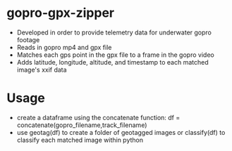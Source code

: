 # gopro-gpx-zipper
- Developed in order to provide telemetry data for underwater gopro footage
- Reads in gopro mp4 and gpx file 
- Matches each gps point in the gpx file to a frame in the gopro video
- Adds latitude, longitude, altitude, and timestamp to each matched image's xxif data

# Usage
- create a dataframe using the concatenate function: df = concatenate(gopro_filename,track_filename)
- use geotag(df) to create a folder of geotagged images or classify(df) to classify each matched image within python
